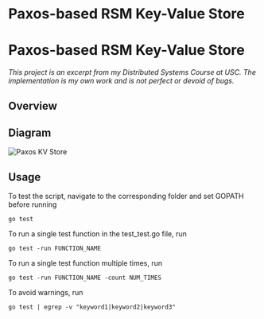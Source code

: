 # Paxos-based RSM Key-Value Store
# Paxos-based RSM Key-Value Store

*This project is an excerpt from my Distributed Systems Course at USC. The implementation is my own work and is not perfect or devoid of bugs.* 

## Overview

## Diagram

![Paxos KV Store](https://github.com/giozaarour/Paxos-RSM/blob/master/DIAGRAM.png?raw=true)

## Usage

To test the script, navigate to the corresponding folder and set GOPATH before running

`go test`

To run a single test function in the test_test.go file, run

`go test -run FUNCTION_NAME`

To run a single test function multiple times, run

`go test -run FUNCTION_NAME -count NUM_TIMES`

To avoid warnings, run 

`go test | egrep -v "keyword1|keyword2|keyword3"`